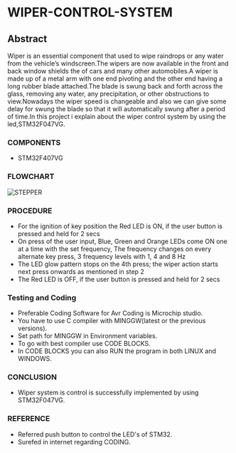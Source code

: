 # WIPER-CONTROL-SYSTEM

## Abstract

  Wiper is an essential component that used to wipe raindrops or any water from the vehicle’s windscreen.The wipers are now available in the front and back window  shields the of cars and many other automobiles.A wiper is made up of a metal arm with one end pivoting and the other end having a long rubber blade attached.The blade is swung back and forth across the glass, removing any water, any precipitation, or other obstructions to view.Nowadays the wiper speed is changeable and also we can give some delay for swung the blade so that it will automatically swung after a period of time.In this project i explain about the wiper control system by using the led,STM32F047VG.

### COMPONENTS
 
 * STM32F407VG

### FLOWCHART

![STEPPER](https://user-images.githubusercontent.com/101561263/164891986-51567b14-6ee0-473b-afa3-3b0b34ded97f.jpeg)


### PROCEDURE

* For the ignition of key position the Red LED is ON, if the user button is pressed and held for 2 secs
* On press of the user input, Blue, Green and Orange LEDs come ON one at a time with the set frequency, The frequency changes on every alternate key press, 3 frequency levels with 1, 4 and 8 Hz
* The LED glow pattern stops on the 4th press; the wiper action starts next press onwards as mentioned in step 2
* The Red LED is OFF, if the user button is pressed and held for 2 secs

### Testing and Coding

 * Preferable Coding Software for Avr Coding is Microchip studio.
 * You have to use C compiler with MINGGW(latest or the previous versions).
 * Set path for MINGGW in Environment variables.
 * To go with best compiler use CODE BLOCKS.
 * In CODE BLOCKS you can also RUN the program in both LINUX and WINDOWS.

### CONCLUSION

 * Wiper system is control is successfully implemented by using STM32F047VG.
 
### REFERENCE

 * Referred push button to control the LED's of STM32.
 * Surefed in internet regarding CODING.

